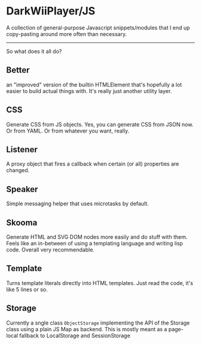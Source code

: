 DarkWiiPlayer/JS
================================================================================

A collection of general-purpose Javascript snippets/modules that I end up
copy-pasting around more often than necessary.

---

So what does it all do?

## Better

an "improved" version of the builtin HTMLElement that's hopefully a lot easier
to build actual things with. It's really just another utility layer.

## CSS

Generate CSS from JS objects. Yes, you can generate CSS from JSON now. Or from
YAML. Or from whatever you want, really.

## Listener

A proxy object that fires a callback when certain (or all) properties are
changed.

## Speaker

Simple messaging helper that uses microtasks by default.

## Skooma

Generate HTML and SVG DOM nodes more easily and do stuff with them. Feels like
an in-between of using a templating language and writing lisp code. Overall very
recommendable.

## Template

Turns template literals directly into HTML templates. Just read the code, it's
like 5 lines or so.

## Storage

Currently a sngle class `ObjectStorage` implementing the API of the Storage
class using a plain JS Map as backend. This is mostly meant as a page-local
fallback to LocalStorage and SessionStorage
